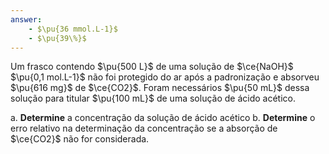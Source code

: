 ```yaml
---
answer: 
    - $\pu{36 mmol.L-1}$
    - $\pu{39\%}$
---
```


Um frasco contendo $\pu{500 L}$ de uma solução de $\ce{NaOH}$ $\pu{0,1 mol.L-1}$ não foi protegido do ar após a padronização e absorveu $\pu{616 mg}$ de $\ce{CO2}$. Foram necessários $\pu{50 mL}$ dessa solução para titular $\pu{100 mL}$ de uma solução de ácido acético.

a. **Determine** a concentração da solução de ácido acético
b. **Determine** o erro relativo na determinação da concentração se a absorção de $\ce{CO2}$ não for considerada.
